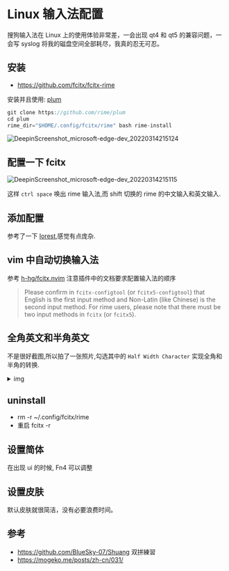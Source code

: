 # Linux 输入法配置

搜狗输入法在 Linux 上的使用体验非常差，一会出现 qt4 和 qt5 的兼容问题，一会写 syslog 将我的磁盘空间全部耗尽，我真的忍无可忍。

## 安装
- https://github.com/fcitx/fcitx-rime

安装并且使用: [plum](https://github.com/rime/plum)
```c
git clone https://github.com/rime/plum
cd plum
rime_dir="$HOME/.config/fcitx/rime" bash rime-install
```

![DeepinScreenshot_microsoft-edge-dev_20220314215124](https://user-images.githubusercontent.com/16731244/158186099-eb49d51b-96b8-4656-9916-2d2fe557bc30.png)

## 配置一下 fcitx
![DeepinScreenshot_microsoft-edge-dev_20220314215115](https://user-images.githubusercontent.com/16731244/158186085-78f6d595-40cf-4b3e-987a-50dca22927e3.png)

这样 `ctrl space` 唤出 rime 输入法,而 shift 切换的 rime 的中文输入和英文输入.

## 添加配置
参考了一下 [Iorest](https://github.com/Iorest/rime-setting),感觉有点庞杂.

## vim 中自动切换输入法
参考 [h-hg/fcitx.nvim](https://github.com/h-hg/fcitx.nvim) 注意插件中的文档要求配置输入法的顺序
> Please confirm in `fcitx-configtool` (or `fcitx5-configtool`) that English is the first input method and Non-Latin (like Chinese) is the second input method. For rime users, please note that there must be two input methods in `fcitx` (or `fcitx5`).

## 全角英文和半角英文
不是很好截图,所以拍了一张照片,勾选其中的 `Half Width Character` 实现全角和半角的转换.
<details> <summary>img</summary> <p align="center"> <img src="https://user-images.githubusercontent.com/16731244/158184947-d299eccb-9ecb-4b6a-bea8-2769d022f33b.jpeg" width="400" /> </p> </details>

## uninstall
- rm -r ~/.config/fcitx/rime
- 重启 fcitx -r

## 设置简体
在出现 ui 的时候, Fn4 可以调整

## 设置皮肤
默认皮肤就很简洁，没有必要浪费时间。

## 参考
- https://github.com/BlueSky-07/Shuang 双拼練習
- https://mogeko.me/posts/zh-cn/031/
